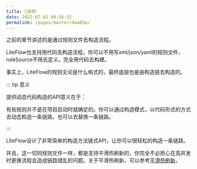 ```yaml
---
title: 🍄说明
date: 2022-07-02 09:56:32
permalink: /pages/master/9aa85a/
---
```


之前的章节讲述的是通过规则文件去构造流程。

LiteFlow也支持用代码去构造流程，你可以不用写xml/json/yaml的规则文件，ruleSource不用去定义。完全用代码去构建。

事实上，LiteFlow的规则无论是什么格式的，最终底层也是由构造链去构造的。

::: tip 意义

提供动态代码构造的API意义在于：

有些规则并不是在项目启动时就确定的。你可以通过构造模式，以代码形式的方式去动态构造一条链路，也可以去替换一条链路。

:::

LiteFlow设计了非常简单的构造方法链式API，让你可以很轻松的构造一条链路。

并且，这一切同规则文件一样，都是支持平滑热刷新的，你完全不必担心在高并发时更换流程会造成链路错乱的问题。关于平滑热刷新，可以参考[平滑热刷新](/pages/master/204d71/)。